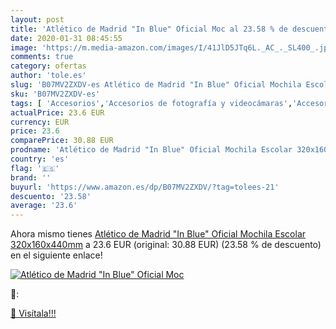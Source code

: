 ```yaml
---
layout: post
title: 'Atlético de Madrid "In Blue" Oficial Moc al 23.58 % de descuento'
date: 2020-01-31 08:45:55
image: 'https://m.media-amazon.com/images/I/41JlD5JTq6L._AC_._SL400_.jpg'
comments: true
category: ofertas
author: 'tole.es'
slug: 'B07MV2ZXDV-es Atlético de Madrid "In Blue" Oficial Mochila Escolar...'
sku: 'B07MV2ZXDV-es'
tags: [ 'Accesorios','Accesorios de fotografía y videocámaras','Accesorios para portátiles y netbooks','Bolsas y fundas para cámaras compactas','Bolsas y fundas para cámaras digitales','Bolsas y fundas para cámaras,  videocámaras y prismáticos','Bolsas y fundas para portátiles y netbooks','Electrónica','Fotografía y videocámaras','Informática','Mochilas para portátiles y netbooks','escolar','mochila', ]
actualPrice: 23.6 EUR
currency: EUR
price: 23.6
comparePrice: 30.88 EUR
prodname: 'Atlético de Madrid "In Blue" Oficial Mochila Escolar 320x160x440mm'
country: 'es'
flag: '🇪🇸'
brand: ''
buyurl: 'https://www.amazon.es/dp/B07MV2ZXDV/?tag=tolees-21'
descuento: '23.58'
average: '23.6'
---
```


Ahora mismo tienes [Atlético de Madrid "In Blue" Oficial Mochila Escolar 320x160x440mm](https://www.amazon.es/dp/B07MV2ZXDV/?tag=tolees-21) a 23.6 EUR (original: 30.88 EUR) (23.58 %  de descuento) en el siguiente enlace!

[![Atlético de Madrid "In Blue" Oficial Moc](https://m.media-amazon.com/images/I/41JlD5JTq6L._AC_._SL400_.jpg)](https://www.amazon.es/dp/B07MV2ZXDV/?tag=tolees-21)

🔎:


[🛒 Visítala!!!](https://www.amazon.es/dp/B07MV2ZXDV/?tag=tolees-21)
